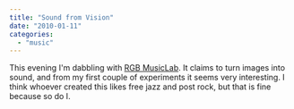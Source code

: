 ```yaml
---
title: "Sound from Vision"
date: "2010-01-11"
categories: 
  - "music"
---
```


This evening I'm dabbling with [RGB MusicLab](http://www.kenjikojima.com/rgbmusiclab/). It claims to turn images into sound, and from my first couple of experiments it seems very interesting. I think whoever created this likes free jazz and post rock, but that is fine because so do I.
